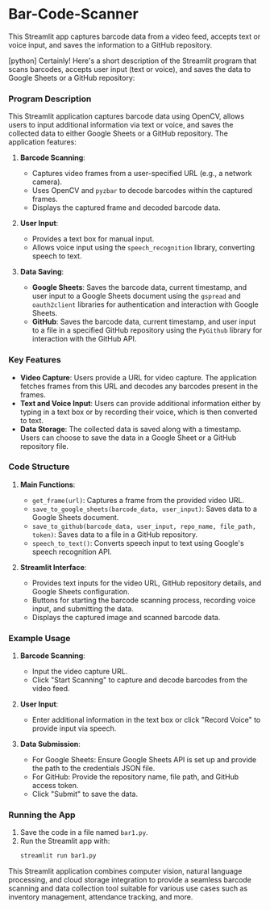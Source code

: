 # Bar-Code-Scanner
This Streamlit app captures barcode data from a video feed, accepts text or voice input, and saves the information to a GitHub repository.

[python] Certainly! Here's a short description of the Streamlit program that scans barcodes, accepts user input (text or voice), and saves the data to Google Sheets or a GitHub repository:

### Program Description

This Streamlit application captures barcode data using OpenCV, allows users to input additional information via text or voice, and saves the collected data to either Google Sheets or a GitHub repository. The application features:

1. **Barcode Scanning**:
   - Captures video frames from a user-specified URL (e.g., a network camera).
   - Uses OpenCV and `pyzbar` to decode barcodes within the captured frames.
   - Displays the captured frame and decoded barcode data.

2. **User Input**:
   - Provides a text box for manual input.
   - Allows voice input using the `speech_recognition` library, converting speech to text.

3. **Data Saving**:
   - **Google Sheets**: Saves the barcode data, current timestamp, and user input to a Google Sheets document using the `gspread` and `oauth2client` libraries for authentication and interaction with Google Sheets.
   - **GitHub**: Saves the barcode data, current timestamp, and user input to a file in a specified GitHub repository using the `PyGithub` library for interaction with the GitHub API.

### Key Features

- **Video Capture**: Users provide a URL for video capture. The application fetches frames from this URL and decodes any barcodes present in the frames.
- **Text and Voice Input**: Users can provide additional information either by typing in a text box or by recording their voice, which is then converted to text.
- **Data Storage**: The collected data is saved along with a timestamp. Users can choose to save the data in a Google Sheet or a GitHub repository file.

### Code Structure

1. **Main Functions**:
   - `get_frame(url)`: Captures a frame from the provided video URL.
   - `save_to_google_sheets(barcode_data, user_input)`: Saves data to a Google Sheets document.
   - `save_to_github(barcode_data, user_input, repo_name, file_path, token)`: Saves data to a file in a GitHub repository.
   - `speech_to_text()`: Converts speech input to text using Google's speech recognition API.

2. **Streamlit Interface**:
   - Provides text inputs for the video URL, GitHub repository details, and Google Sheets configuration.
   - Buttons for starting the barcode scanning process, recording voice input, and submitting the data.
   - Displays the captured image and scanned barcode data.

### Example Usage

1. **Barcode Scanning**:
   - Input the video capture URL.
   - Click "Start Scanning" to capture and decode barcodes from the video feed.

2. **User Input**:
   - Enter additional information in the text box or click "Record Voice" to provide input via speech.

3. **Data Submission**:
   - For Google Sheets: Ensure Google Sheets API is set up and provide the path to the credentials JSON file.
   - For GitHub: Provide the repository name, file path, and GitHub access token.
   - Click "Submit" to save the data.

### Running the App

1. Save the code in a file named `bar1.py`.
2. Run the Streamlit app with:
   ```sh
   streamlit run bar1.py
   ```

This Streamlit application combines computer vision, natural language processing, and cloud storage integration to provide a seamless barcode scanning and data collection tool suitable for various use cases such as inventory management, attendance tracking, and more.
